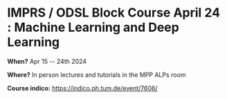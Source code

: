# IMPRS / ODSL Block Course April 24 : Machine Learning and Deep Learning

**When?** Apr 15 -- 24th 2024

**Where?** In person lectures and tutorials in the MPP ALPs room

**Course indico:** https://indico.ph.tum.de/event/7606/


